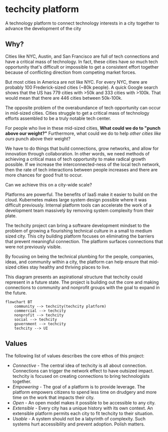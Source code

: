 # techcity platform

A technology platform to connect technology interests
in a city together to advance the development of the city

## Why?

Cities like NYC, Austin, and San Francisco are full of tech connections and have a critical mass of technology. In fact, these cities have *so* much tech opportunity that's difficult or impossible to get a consistent effort together because of conflicting direction from competing market forces.

But most cities in America are not like NYC. For every NYC, there are probably 100 Frederick-sized cities (~80k people). A quick Google search shows that the US has 779 cities with >50k and 333 cities with >100k. That would mean that there are 446 cities between 50k-100k.

The opposite problem of the overabundance of tech opportunity can occur in mid-sized cities. Cities struggle to get a critical mass of technology efforts assembled to be a truly notable tech center.

For people who live in these mid-sized cities,
**What could we do to "punch above our weight?"** Furthermore, what could we do to help _other cities like ours_ punch above their weight?

We have to do things that build connections, grow networks, and allow for innovation through collaboration. In other words, we need methods of achieving a critical mass of tech opportunity to make radical growth possible. If we increase the interconnected-ness of the local tech network, then the rate of tech interactions between people increases and there are more chances for good fruit to occur.

Can we achieve this on a city-wide scale?

Platforms are powerful.
The benefits of IaaS make it easier to build on the cloud.
Kubernetes makes large system design possible where it was difficult previously.
Internal platform tools can accelerate the work of a development team massively by removing system complexity from their plate.

The techcity project can bring a software development mindset to the problem of growing a flourishing technical culture in a small to medium sized city. This city building platform focuses on eliminating the barriers that prevent meaningful connection. The platform surfaces connections that were not previously visible.

By focusing on being the technical plumbing for the people, companies, ideas, and community within a city, the platform can help ensure that mid-sized cities stay healthy and thriving places to live.

This diagram presents an aspirational structure that techcity could represent in a future state. The project is building out the core and making connections to community and nonprofit groups with the goal to expand in the future.

```mermaid
flowchart BT
    community --> techcity(techcity platform)
    commercial --> techcity
    nonprofit --> techcity
    social --> techcity
    government --> techcity
    techcity --> UI
```

## Values

The following list of values describes the core ethos of this project:

* *Connective* - The central idea of techcity is all about connection.
  Connections can trigger the network effect to have outsized impact.
  techcity is focused on creating connections to bring technologists together.
* *Empowering* - The goal of a platform is to provide leverage.
  The platform empowers citizens to spend less time on drudgery
  and more time on the work that impacts their city.
* *Open* - An open model makes it possible to be accessible to any city.
* *Extensible* - Every city has a unique history with its own context.
  An extensible platform permits each city to fit techcity to their situation.
* *Usable* - A system should not be a labyrinth of complexity.
  Such systems hurt accessibility and prevent adoption. Polish matters.
